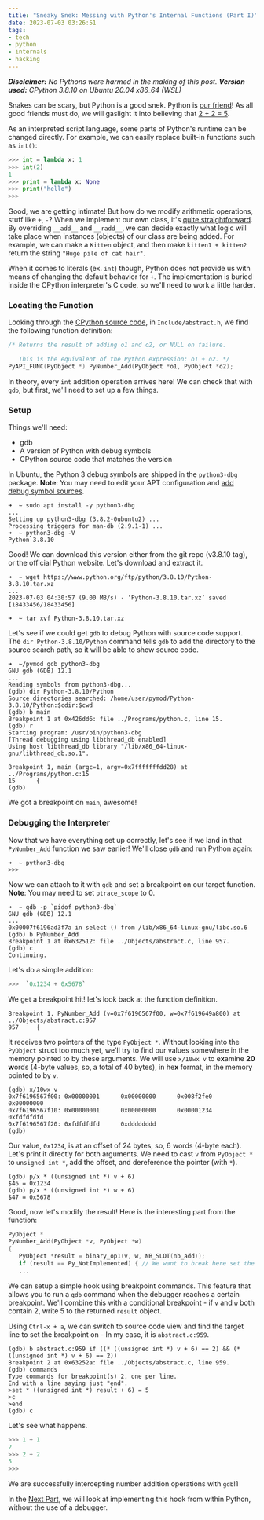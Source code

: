 ```yaml
---
title: "Sneaky Snek: Messing with Python's Internal Functions (Part I)"
date: 2023-07-03 03:26:51
tags:
- tech
- python
- internals
- hacking
---
```


***Disclaimer:*** *No Pythons were harmed in the making of this post.*
***Version used:*** *CPython 3.8.10 on Ubuntu 20.04 x86_64 (WSL)*

Snakes can be scary, but Python is a good snek. Python is [our friend](https://www.youtube.com/watch?v=L-PI-YqDkwk)!
As all good friends must do, we will gaslight it into believing that [2 + 2 = 5](https://en.wikipedia.org/wiki/2_%2B_2_%3D_5).

As an interpreted script language, some parts of Python's runtime can be changed directly.
For example, we can easily replace built-in functions such as `int()`:
```Python
>>> int = lambda x: 1
>>> int(2)
1
>>> print = lambda x: None
>>> print("hello")
>>>
```

Good, we are getting intimate! But how do we modify arithmetic operations, stuff like `+`, `-`? When we implement our own class, it's [quite straightforward](https://www.marinamele.com/2014/04/modifying-add-method-of-python-class.html). By overriding `__add__` and `__radd__`, we can decide exactly what logic will take place when instances (objects) of our class are being added. For example, we can make a `Kitten` object, and then make `kitten1 + kitten2` return the string `"Huge pile of cat hair"`.

When it comes to literals (ex. `int`) though, Python does not provide us with means of changing the default behavior for `+`. The implementation is buried inside the CPython interpreter's C code, so we'll need to work a little harder.

### Locating the Function
Looking through the [CPython source code](https://github.com/python/cpython), in `Include/abstract.h`, we find the following function definition:
```C
/* Returns the result of adding o1 and o2, or NULL on failure.

   This is the equivalent of the Python expression: o1 + o2. */
PyAPI_FUNC(PyObject *) PyNumber_Add(PyObject *o1, PyObject *o2);
```

In theory, every `int` addition operation arrives here!
We can check that with `gdb`, but first, we'll need to set up a few things.


### Setup

Things we'll need:
- gdb
- A version of Python with debug symbols
- CPython source code that matches the version

In Ubuntu, the Python 3 debug symbols are shipped in the `python3-dbg` package.
**Note**: You may need to edit your APT configuration and [add debug symbol sources](https://wiki.ubuntu.com/Debug%20Symbol%20Packages).

```
➜  ~ sudo apt install -y python3-dbg
...
Setting up python3-dbg (3.8.2-0ubuntu2) ...
Processing triggers for man-db (2.9.1-1) ...
➜  ~ python3-dbg -V
Python 3.8.10
```

Good! We can download this version either from the git repo (v3.8.10 tag), or the official Python website. Let's download and extract it.

```
➜  ~ wget https://www.python.org/ftp/python/3.8.10/Python-3.8.10.tar.xz
...
2023-07-03 04:30:57 (9.00 MB/s) - ‘Python-3.8.10.tar.xz’ saved [18433456/18433456]

➜  ~ tar xvf Python-3.8.10.tar.xz
```

Let's see if we could get `gdb` to debug Python with source code support. The `dir Python-3.8.10/Python` command tells `gdb` to add the directory to the source search path, so it will be able to show source code.

```
➜  ~/pymod gdb python3-dbg
GNU gdb (GDB) 12.1
...
Reading symbols from python3-dbg...
(gdb) dir Python-3.8.10/Python
Source directories searched: /home/user/pymod/Python-3.8.10/Python:$cdir:$cwd
(gdb) b main
Breakpoint 1 at 0x426dd6: file ../Programs/python.c, line 15.
(gdb) r
Starting program: /usr/bin/python3-dbg
[Thread debugging using libthread_db enabled]
Using host libthread_db library "/lib/x86_64-linux-gnu/libthread_db.so.1".

Breakpoint 1, main (argc=1, argv=0x7fffffffdd28) at ../Programs/python.c:15
15      {
(gdb)
```

We got a breakpoint on `main`, awesome!

### Debugging the Interpreter

Now that we have everything set up correctly, let's see if we land in that `PyNumber_Add` function we saw earlier!
We'll close `gdb` and run Python again:
```
➜  ~ python3-dbg
>>>
```

Now we can attach to it with `gdb` and set a breakpoint on our target function.
**Note**: You may need to set `ptrace_scope` to 0.

```
➜  ~ gdb -p `pidof python3-dbg`
GNU gdb (GDB) 12.1
...
0x00007f6196ad3f7a in select () from /lib/x86_64-linux-gnu/libc.so.6
(gdb) b PyNumber_Add
Breakpoint 1 at 0x632512: file ../Objects/abstract.c, line 957.
(gdb) c
Continuing.
```

Let's do a simple addition:
```py
>>>  `0x1234 + 0x5678`
```

We get a breakpoint hit! let's look back at the function definition.
```
Breakpoint 1, PyNumber_Add (v=0x7f6196567f00, w=0x7f619649a800) at ../Objects/abstract.c:957
957     {
```

It receives two pointers of the type `PyObject *`. Without looking into the `PyObject` struct too much yet, we'll try to find our values somewhere in the memory pointed to by these arguments. We will use `x/10wx v` to e**x**amine **20** **w**ords (4-byte values, so, a total of 40 bytes), in he**x** format, in the memory pointed to by `v`.

```
(gdb) x/10wx v
0x7f6196567f00: 0x00000001      0x00000000      0x008f2fe0      0x00000000
0x7f6196567f10: 0x00000001      0x00000000      0x00001234      0xfdfdfdfd
0x7f6196567f20: 0xfdfdfdfd      0xdddddddd
(gdb)
```

Our value, `0x1234`, is at an offset of 24 bytes, so, 6 words (4-byte each). 
Let's print it directly for both arguments.
We need to cast `v` from `PyObject *` to `unsigned int *`, add the offset, and dereference the pointer (with `*`).

```
(gdb) p/x * ((unsigned int *) v + 6)
$46 = 0x1234
(gdb) p/x * ((unsigned int *) w + 6)
$47 = 0x5678
```

Good, now let's modify the result!
Here is the interesting part from the function:

```c
PyObject *
PyNumber_Add(PyObject *v, PyObject *w)
{
   PyObject *result = binary_op1(v, w, NB_SLOT(nb_add));
   if (result == Py_NotImplemented) { // We want to break here set the result
   ...
```

We can setup a simple hook using breakpoint commands.
This feature that allows you to run a `gdb` command when the debugger reaches a certain breakpoint.
We'll combine this with a conditional breakpoint - if `v` and `w` both contain 2, write 5 to the returned `result` object.

Using `Ctrl-x + a`, we can switch to source code view and find the target line to set the breakpoint on - In my case, it is `abstract.c:959`.

```
(gdb) b abstract.c:959 if ((* ((unsigned int *) v + 6) == 2) && (* ((unsigned int *) v + 6) == 2))
Breakpoint 2 at 0x63252a: file ../Objects/abstract.c, line 959.
(gdb) commands
Type commands for breakpoint(s) 2, one per line.
End with a line saying just "end".
>set * ((unsigned int *) result + 6) = 5
>c
>end
(gdb) c
```

Let's see what happens.
```py
>>> 1 + 1
2
>>> 2 + 2
5
>>>
```

We are successfully intercepting number addition operations with `gdb`!1

In the [Next Part](/2023/07/03/Sneaky-Snek-Messing-with-Python-s-Internal-Functions-Part-II/), we will look at implementing this hook from within Python, without the use of a debugger.
